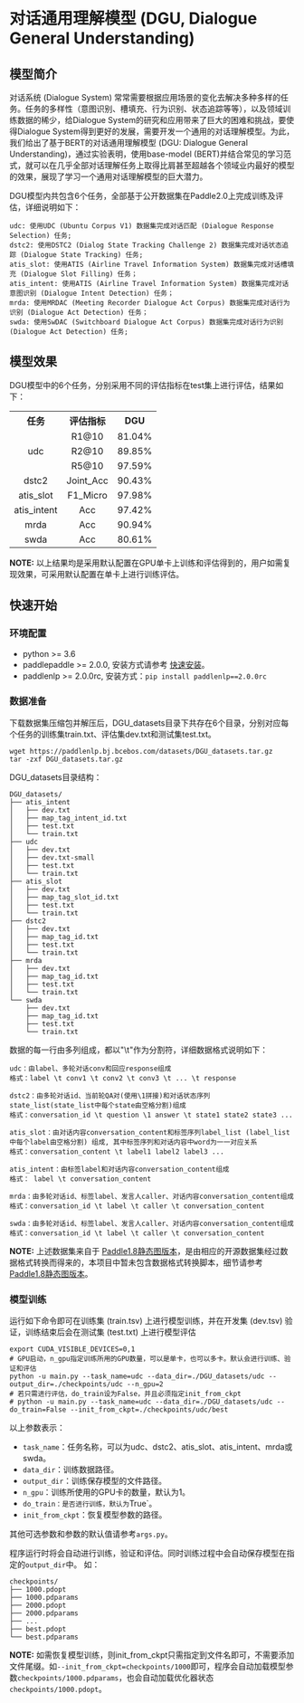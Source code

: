 # 对话通用理解模型 (DGU, Dialogue General Understanding)

## 模型简介

对话系统 (Dialogue System) 常常需要根据应用场景的变化去解决多种多样的任务。任务的多样性（意图识别、槽填充、行为识别、状态追踪等等），以及领域训练数据的稀少，给Dialogue System的研究和应用带来了巨大的困难和挑战，要使得Dialogue System得到更好的发展，需要开发一个通用的对话理解模型。为此，我们给出了基于BERT的对话通用理解模型 (DGU: Dialogue General Understanding)，通过实验表明，使用base-model (BERT)并结合常见的学习范式，就可以在几乎全部对话理解任务上取得比肩甚至超越各个领域业内最好的模型的效果，展现了学习一个通用对话理解模型的巨大潜力。

DGU模型内共包含6个任务，全部基于公开数据集在Paddle2.0上完成训练及评估，详细说明如下：

```
udc: 使用UDC (Ubuntu Corpus V1) 数据集完成对话匹配 (Dialogue Response Selection) 任务;
dstc2: 使用DSTC2 (Dialog State Tracking Challenge 2) 数据集完成对话状态追踪 (Dialogue State Tracking) 任务;
atis_slot: 使用ATIS (Airline Travel Information System) 数据集完成对话槽填充 (Dialogue Slot Filling) 任务；
atis_intent: 使用ATIS (Airline Travel Information System) 数据集完成对话意图识别 (Dialogue Intent Detection) 任务；
mrda: 使用MRDAC (Meeting Recorder Dialogue Act Corpus) 数据集完成对话行为识别 (Dialogue Act Detection) 任务；
swda: 使用SwDAC (Switchboard Dialogue Act Corpus) 数据集完成对话行为识别 (Dialogue Act Detection) 任务;
```

## 模型效果

DGU模型中的6个任务，分别采用不同的评估指标在test集上进行评估，结果如下：

<table>
    <tr><th style="text-align:center">任务</th><th style="text-align:center">评估指标</th><th style="text-align:center">DGU</th></tr>
    <tr align="center"><td rowspan="3" style="vertical-align:middle;">udc</td><td>R1@10</td><td>81.04%</td></tr>
    <tr align="center"><td>R2@10</td><td>89.85%</td></tr>
    <tr align="center"><td>R5@10</td><td>97.59%</td></tr>
    <tr align="center"><td>dstc2</td><td>Joint_Acc</td><td>90.43%</td></tr>
    <tr align="center"><td>atis_slot</td><td>F1_Micro</td><td>97.98%</td></tr>
    <tr align="center"><td>atis_intent</td><td>Acc</td><td>97.42%</td></tr>
    <tr align="center"><td>mrda</td><td>Acc</td><td>90.94%</td></tr>
    <tr align="center"><td>swda</td><td>Acc</td><td>80.61%</td></tr>
</table>

**NOTE:** 以上结果均是采用默认配置在GPU单卡上训练和评估得到的，用户如需复现效果，可采用默认配置在单卡上进行训练评估。

## 快速开始

### 环境配置

- python >= 3.6
- paddlepaddle >= 2.0.0, 安装方式请参考 [快速安装](https://www.paddlepaddle.org.cn/install/quick)。
- paddlenlp >= 2.0.0rc, 安装方式：`pip install paddlenlp==2.0.0rc`

### 数据准备

下载数据集压缩包并解压后，DGU_datasets目录下共存在6个目录，分别对应每个任务的训练集train.txt、评估集dev.txt和测试集test.txt。

```shell
wget https://paddlenlp.bj.bcebos.com/datasets/DGU_datasets.tar.gz
tar -zxf DGU_datasets.tar.gz
```

DGU_datasets目录结构：

```text
DGU_datasets/
├── atis_intent
│   ├── dev.txt
│   ├── map_tag_intent_id.txt
│   ├── test.txt
│   └── train.txt
├── udc
│   ├── dev.txt
│   ├── dev.txt-small
│   ├── test.txt
│   └── train.txt
├── atis_slot
│   ├── dev.txt
│   ├── map_tag_slot_id.txt
│   ├── test.txt
│   └── train.txt
├── dstc2
│   ├── dev.txt
│   ├── map_tag_id.txt
│   ├── test.txt
│   └── train.txt
├── mrda
│   ├── dev.txt
│   ├── map_tag_id.txt
│   ├── test.txt
│   └── train.txt
└── swda
    ├── dev.txt
    ├── map_tag_id.txt
    ├── test.txt
    └── train.txt
```

数据的每一行由多列组成，都以"\t"作为分割符，详细数据格式说明如下：

```
udc：由label、多轮对话conv和回应response组成
格式：label \t conv1 \t conv2 \t conv3 \t ... \t response

dstc2：由多轮对话id、当前轮QA对(使用\1拼接)和对话状态序列state_list(state_list中每个state由空格分割)组成
格式：conversation_id \t question \1 answer \t state1 state2 state3 ...

atis_slot：由对话内容conversation_content和标签序列label_list (label_list中每个label由空格分割) 组成, 其中标签序列和对话内容中word为一一对应关系
格式：conversation_content \t label1 label2 label3 ...

atis_intent：由标签label和对话内容conversation_content组成
格式： label \t conversation_content

mrda：由多轮对话id、标签label、发言人caller、对话内容conversation_content组成
格式：conversation_id \t label \t caller \t conversation_content

swda：由多轮对话id、标签label、发言人caller、对话内容conversation_content组成
格式：conversation_id \t label \t caller \t conversation_content
```

**NOTE:** 上述数据集来自于 [Paddle1.8静态图版本](https://github.com/PaddlePaddle/models/tree/release/1.8/PaddleNLP/dialogue_system/dialogue_general_understanding)，是由相应的开源数据集经过数据格式转换而得来的，本项目中暂未包含数据格式转换脚本，细节请参考 [Paddle1.8静态图版本](https://github.com/PaddlePaddle/models/tree/release/1.8/PaddleNLP/dialogue_system/dialogue_general_understanding)。

### 模型训练

运行如下命令即可在训练集 (train.tsv) 上进行模型训练，并在开发集 (dev.tsv) 验证，训练结束后会在测试集 (test.txt) 上进行模型评估

```shell
export CUDA_VISIBLE_DEVICES=0,1
# GPU启动，n_gpu指定训练所用的GPU数量，可以是单卡，也可以多卡。默认会进行训练、验证和评估
python -u main.py --task_name=udc --data_dir=./DGU_datasets/udc --output_dir=./checkpoints/udc --n_gpu=2
# 若只需进行评估，do_train设为False，并且必须指定init_from_ckpt
# python -u main.py --task_name=udc --data_dir=./DGU_datasets/udc --do_train=False --init_from_ckpt=./checkpoints/udc/best
```

以上参数表示：

* `task_name`：任务名称，可以为udc、dstc2、atis_slot、atis_intent、mrda或swda。
* `data_dir`：训练数据路径。
* `output_dir`：训练保存模型的文件路径。
* `n_gpu`：训练所使用的GPU卡的数量，默认为1。
* `do_train：是否进行训练，默认为`True`。
* `init_from_ckpt`：恢复模型参数的路径。

其他可选参数和参数的默认值请参考`args.py`。

程序运行时将会自动进行训练，验证和评估。同时训练过程中会自动保存模型在指定的`output_dir`中。
如：
```text
checkpoints/
├── 1000.pdopt
├── 1000.pdparams
├── 2000.pdopt
├── 2000.pdparams
├── ...
├── best.pdopt
└── best.pdparams
```

**NOTE:** 如需恢复模型训练，则init_from_ckpt只需指定到文件名即可，不需要添加文件尾缀。如`--init_from_ckpt=checkpoints/1000`即可，程序会自动加载模型参数`checkpoints/1000.pdparams`，也会自动加载优化器状态`checkpoints/1000.pdopt`。
